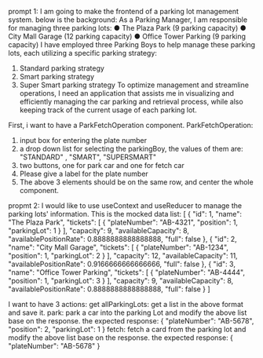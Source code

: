 prompt 1:
I am going to make the frontend of a parking lot management system. below is the background:
As a Parking Manager, I am responsible for managing three parking lots:
● The Plaza Park (9 parking capacity)
● City Mall Garage (12 parking capacity)
● Office Tower Parking (9 parking capacity)
I have employed three Parking Boys to help manage these parking lots, each utilizing a specific parking strategy:
1. Standard parking strategy
2. Smart parking strategy
3. Super Smart parking strategy
To optimize management and streamline operations, I need an application that assists me in visualizing and efficiently managing 
the car parking and retrieval process, while also keeping track of the current usage of each parking lot.

First, i want to have a ParkFetchOperation component.
ParkFetchOperation:
1. input box for entering the plate number
2. a drop down list for selecting the parkingBoy, the values of them are:
"STANDARD" , "SMART", "SUPERSMART"
3. two buttons, one for park car and one for fetch car
4. Please give a label for the plate number
5. The above 3 elements should be on the same row, and center the whole component.

propmt 2:
I would like to use useContext and useReducer to manage the parking lots' information. 
This is the mocked data list: [ { "id": 1, "name": "The Plaza Park", "tickets": [ { "plateNumber": "AB-4321", "position": 1, "parkingLot": 1 } ], "capacity": 9, "availableCapacity": 8, "availablePositionRate": 0.8888888888888888, "full": false }, { "id": 2, "name": "City Mall Garage", "tickets": [ { "plateNumber": "AB-1234", "position": 1, "parkingLot": 2 } ], "capacity": 12, "availableCapacity": 11, "availablePositionRate": 0.9166666666666666, "full": false }, { "id": 3, "name": "Office Tower Parking", "tickets": [ { "plateNumber": "AB-4444", "position": 1, "parkingLot": 3 } ], "capacity": 9, "availableCapacity": 8, "availablePositionRate": 0.8888888888888888, "full": false } ] 

I want to have 3 actions: 
get allParkingLots: get a list in the above format and save it. 
park: park a car into the parking Lot and modify the above list base on the response. the expected response: { "plateNumber": "AB-5678", "position": 2, "parkingLot": 1 } 
fetch: fetch a card from the parking lot and modify the above list base on the response. the expected response: { "plateNumber": "AB-5678" }